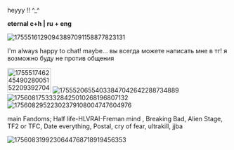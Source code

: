 heyyy !!  ^_^


  **eternal c+h | ru + eng**

![17555161290943897091158877823131](https://github.com/user-attachments/assets/0cc868bc-b1b1-4b4a-8a3b-c940462fc59d)

I'm always happy to chat! maybe...
 вы всегда можете написать мне в тг! я возможно буду не против общения

<img width="99" height="56" alt="17555174624549028005152209392704" src="https://github.com/user-attachments/assets/4382144c-2307-4531-b122-ae7f84f6eec6" /> ![17555206554033847042642288734889](https://github.com/user-attachments/assets/c133c3ed-0693-47e2-af0d-487d49352a16) ![17560817533328425010268196807132](https://github.com/user-attachments/assets/0b12c00a-088f-4b51-9f73-a826c14a00c6) ![17560829522302379108004747604976](https://github.com/user-attachments/assets/ba6465e6-a4c8-455a-bf70-6eab8d93fd1e)



main Fandoms; Half life-HLVRAI-Freman mind , Breaking Bad, Alien Stage, TF2 or TFC, Date everything, Postal, cry of fear, ultrakill, jjba

![1756083199230644768718919456353](https://github.com/user-attachments/assets/9af42cac-3b63-4a2e-90ce-ffaba6f8dce1)
